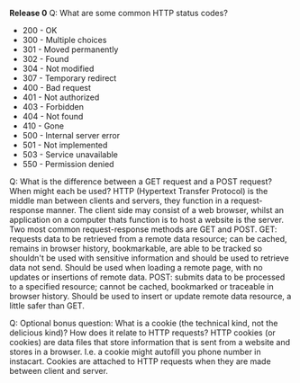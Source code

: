 **Release 0**
Q: What are some common HTTP status codes?
* 200 - OK
* 300 - Multiple choices
* 301 - Moved permanently
* 302 - Found
* 304 - Not modified
* 307 - Temporary redirect 
* 400 - Bad request
* 401 - Not authorized
* 403 - Forbidden
* 404 - Not found
* 410 - Gone
* 500 - Internal server error
* 501 - Not implemented 
* 503 - Service unavailable 
* 550 - Permission denied  

Q: What is the difference between a GET request and a POST request? When might each be used?
HTTP (Hypertext Transfer Protocol) is the middle man between clients and servers, they function in a request-response manner. The client side may consist of a web browser, whilst an application on a computer thats function is to host a website is the server.
Two most common request-response methods are GET and POST.
GET: requests data to be retrieved from a remote data resource; can be cached, remains in browser history, bookmarkable, are able to be tracked so shouldn't be used with sensitive information and should be used to retrieve data not send. Should be used when loading a remote page, with no updates or insertions of remote data. 
POST: submits data to be processed to a specified resource; cannot be cached, bookmarked or traceable in browser history. Should be used to insert or update remote data resource, a little safer than GET. 

Q: Optional bonus question: What is a cookie (the technical kind, not the delicious kind)? How does it relate to HTTP requests?
HTTP cookies (or cookies) are data files that store information that is sent from a website and stores in a browser. I.e. a cookie might autofill you phone number in instacart. Cookies are attached to HTTP requests when they are made between client and server. 